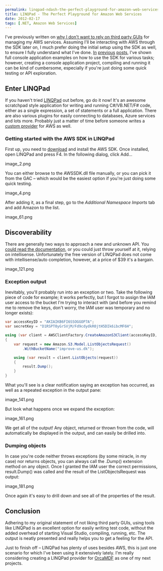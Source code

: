 ```yaml
---
permalink: linqpad-ndash-the-perfect-playground-for-amazon-web-services
title: LINQPad - The Perfect Playground for Amazon Web Services
date: 2012-02-17
tags: [.NET, Amazon Web Services]
---
```

I've previously written on [why I don't want to rely on third party GUIs](/how-to-set-up-and-serve-private-content-using-s3) for managing my AWS services. Assuming I'll be interacting with AWS through the SDK later on, I much prefer doing the initial setup using the SDK as well, to ensure I fully understand what I've done. [In](/how-to-set-up-and-serve-private-content-using-s3) [previous](/pushing-the-limits-of-amazon-s3-upload-performance) [posts](/optimizing-single-instance-amazon-s3-delete-performance), I've shown full console application examples on how to use the SDK for various tasks; however, creating a console application project, compiling and running it can be kind of cumbersome, especially if you're just doing some quick testing or API exploration.

<!-- more -->

## Enter LINQPad

If you haven't tried [LINQPad](http://www.linqpad.net/) out before, go do it now! It's an awesome scratchpad style application for writing and running C#/VB.NET/F# code, either as a single expression, a set of statements or a full application. There are also various plugins for easily connecting to databases, Azure services and lots more. Probably just a matter of time before someone writes a [custom provider](http://www.linqpad.net/extensibility.aspx) for AWS as well.

### Getting started with the AWS SDK in LINQPad

First up, you need to [download](http://aws.amazon.com/sdkfornet/) and install the AWS SDK. Once installed, open LINQPad and press F4. In the following dialog, click Add...

image_2.png

You can either browse to the AWSSDK.dll file manually, or you can pick it from the GAC – which would be the easiest option if you're just doing some quick testing.

image_4.png

After adding it, as a final step, go to the *Additional Namespace Imports* tab and add Amazon to the list.

image_61.png

## Discoverability

There are generally two ways to approach a new and unknown API. You [could read the documentation](http://aws.amazon.com/documentation/), or you could just throw yourself at it, relying on intellisense. Unfortunately the free version of LINQPad does not come with intellisense/auto completion, however, at a price of $39 it's a bargain.

image_121.png

### Exception output

Inevitably, you'll probably run into an exception or two. Take the following piece of code for example; it works perfectly, but I forgot to assign the IAM user access to the bucket I'm trying to interact with (and before you remind me to remove the keys, don't worry, the IAM user was temporary and no longer exists):

```csharp
var accessKeyID = "AKIAIKB6FI6SSOGGOP7A";
var secretKey = "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";

using (var client = AWSClientFactory.CreateAmazonS3Client(accessKeyID, secretKey))
{
	var request = new Amazon.S3.Model.ListObjectsRequest()
		.WithBucketName("improve-us.dk");

	using (var result = client.ListObjects(request))
	{
		result.Dump();
	}
}
```

What you'll see is a clear notification saying an exception has occurred, as well as a repeated exception in the output pane:

image_141.png

But look what happens once we expand the exception:

image_161.png

We get all of the output! Any object, returned or thrown from the code, will automatically be displayed in the output, and can easily be drilled into.

### Dumping objects

In case you're code neither throws exceptions (by some miracle, in my case) nor returns objects, you can always call the .Dump() extension method on any object. Once I granted the IAM user the correct permissions, result.Dump() was called and the result of the ListObjectsRequest was output:

image_181.png

Once again it's easy to drill down and see all of the properties of the result.

## Conclusion

Adhering to my original statement of not liking third party GUIs, using tools like LINQPad is an excellent option for easily writing test code, without the added overhead of starting Visual Studio, compiling, running, etc. The output is neatly presented and really helps you to get a feeling for the API.

Just to finish off – LINQPad has plenty of uses besides AWS, this is just one scenario for which I've been using it extensively lately. I'm really considering creating a LINQPad provider for [OrcaMDF](https://github.com/improvedk/OrcaMDF) as one of my next projects.
